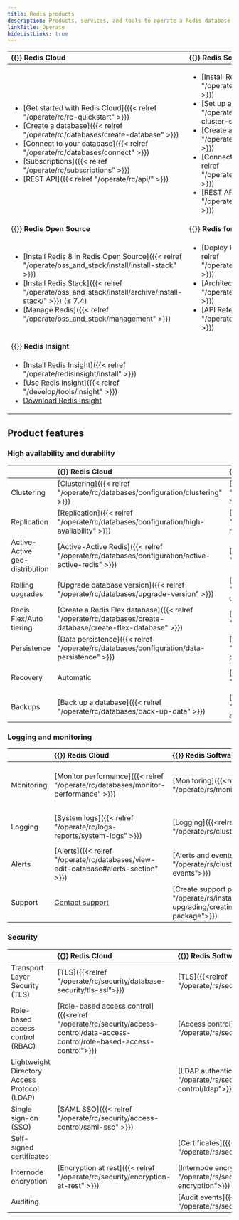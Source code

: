 ```yaml
---
title: Redis products
description: Products, services, and tools to operate a Redis database.
linkTitle: Operate
hideListLinks: true
---
```


| {{<color-bubble color="bg-blue-bubble">}} Redis Cloud | {{<color-bubble color="bg-yellow-bubble">}} Redis Software |
|:-----------|:--------------|
| <ul><li> [Get started with Redis Cloud]({{< relref "/operate/rc/rc-quickstart" >}}) </li><li> [Create a database]({{< relref "/operate/rc/databases/create-database" >}}) </li><li> [Connect to your database]({{< relref "/operate/rc/databases/connect" >}}) </li><li> [Subscriptions]({{< relref "/operate/rc/subscriptions" >}}) </li><li>[REST API]({{< relref "/operate/rc/api/" >}})</li></ul> | <ul><li> [Install Redis Software]({{< relref "/operate/rs/installing-upgrading" >}}) </li><li> [Set up a new cluster]({{< relref "/operate/rs/clusters/new-cluster-setup" >}}) </li><li> [Create a database]({{< relref "/operate/rs/databases/create" >}}) </li><li> [Connect to your database]({{< relref "/operate/rs/databases/connect" >}}) </li><li>[REST API]({{< relref "/operate/rs/references/rest-api/" >}})</li></ul> |
| {{<color-bubble color="bg-purple-bubble">}} **Redis Open Source** | {{<color-bubble color="bg-gray-bubble">}} **Redis for Kubernetes** |
| <ul><li> [Install Redis 8 in Redis Open Source]({{< relref "/operate/oss_and_stack/install/install-stack" >}}) </li><li> [Install Redis Stack]({{< relref "/operate/oss_and_stack/install/archive/install-stack/" >}}) (&#8804; 7.4) </li><li> [Manage Redis]({{< relref "/operate/oss_and_stack/management" >}}) </li></ul> | <ul><li> [Deploy Redis for Kubernetes]({{< relref "/operate/kubernetes/deployment" >}}) </li><li> [Architecture]({{< relref "/operate/kubernetes/architecture" >}}) </li><li> [API Reference]({{< relref "/operate/kubernetes/reference" >}}) </li></ul> |
| {{<color-bubble color="bg-red-bubble">}} **Redis Insight** | |
| <ul><li> [Install Redis Insight]({{< relref "/operate/redisinsight/install" >}}) </li><li> [Use Redis Insight]({{< relref "/develop/tools/insight" >}}) </li><li> [Download Redis Insight](https://redis.io/downloads/#insight) </li></ul> | |

## Product features

### High availability and durability

<!-- | Feature | RC        | RS         | Open Source       | K8s          | -->
| | <nobr>{{<color-bubble color="bg-blue-bubble">}} Redis</nobr> Cloud | <nobr>{{<color-bubble color="bg-yellow-bubble">}} Redis</nobr> Software | <nobr>{{<color-bubble color="bg-purple-bubble">}} Redis</nobr> Open Source | <nobr>{{<color-bubble color="bg-gray-bubble">}} Redis for</nobr> Kubernetes |
|:-----------|:--------------|:-----------|:--------------|:--------------|
| Clustering | [Clustering]({{< relref "/operate/rc/databases/configuration/clustering" >}}) | [Clustering]({{<relref "/operate/rs/databases/durability-ha/clustering">}}) | [Scale with Redis Cluster]({{< relref "/operate/oss_and_stack/management/scaling" >}}) | [Redis Enterprise clusters (REC)]({{<relref "/operate/kubernetes/re-clusters">}}) |
| Replication | [Replication]({{< relref "/operate/rc/databases/configuration/high-availability" >}}) | [Replication]({{<relref "/operate/rs/databases/durability-ha/replication">}}) | [Replication]({{< relref "/operate/oss_and_stack/management/replication" >}}) | [Create replica databases]({{<relref "/operate/kubernetes/re-databases/replica-redb/">}})|
| Active-Active geo-distribution | [Active-Active Redis]({{< relref "/operate/rc/databases/configuration/active-active-redis" >}}) | [Active-Active Redis]({{<relref "/operate/rs/databases/active-active">}}) |  | [Active-Active databases]({{<relref "/operate/kubernetes/active-active/">}}) |
| Rolling upgrades | [Upgrade database version]({{< relref "/operate/rc/databases/upgrade-version" >}}) | [Upgrade Redis Software]({{<relref "/operate/rs/installing-upgrading/upgrading">}}) |  | [Upgrade Redis for K8s]({{<relref "/operate/kubernetes/upgrade/">}}) |
| Redis Flex/Auto tiering | [Create a Redis Flex database]({{< relref "/operate/rc/databases/create-database/create-flex-database" >}}) | [Auto Tiering]({{<relref "/operate/rs/databases/auto-tiering">}}) |  | [Auto Tiering]({{<relref "/operate/kubernetes/re-clusters/auto-tiering/">}}) |
| Persistence | [Data persistence]({{< relref "/operate/rc/databases/configuration/data-persistence" >}}) | [Persistence]({{<relref "/operate/rs/databases/configure/database-persistence">}}) | [Persistence]({{< relref "/operate/oss_and_stack/management/replication" >}}) | [Persistence volumes]({{<relref "/operate/kubernetes/recommendations/persistent-volumes/">}})|
| Recovery | Automatic | [Recover cluster]({{<relref "/operate/rs/clusters/cluster-recovery">}}) | [Manual failover]({{< relref "/operate/oss_and_stack/management/scaling#manual-failover" >}}) | [Cluster recovery]({{<relref "/operate/kubernetes/re-clusters/cluster-recovery/">}}) |
| Backups | [Back up a database]({{< relref "/operate/rc/databases/back-up-data" >}}) | [Schedule backups]({{<relref "/operate/rs/databases/import-export/schedule-backups">}}) | [Persistence]({{< relref "/operate/oss_and_stack/management/replication" >}}) | [REDB spec.backup]({{<relref "/operate/kubernetes/reference/redis_enterprise_database_api/#specbackup">}}) |

### Logging and monitoring

<!-- | Feature | RC        | RS         | Open Source       | K8s          | -->
| | <nobr>{{<color-bubble color="bg-blue-bubble">}} Redis</nobr> Cloud | <nobr>{{<color-bubble color="bg-yellow-bubble">}} Redis</nobr> Software | <nobr>{{<color-bubble color="bg-purple-bubble">}} Redis</nobr> Open Source | <nobr>{{<color-bubble color="bg-gray-bubble">}} Redis for</nobr> Kubernetes |
|:-----------|:--------------|:-----------|:--------------|:--------------|
| Monitoring | [Monitor performance]({{< relref "/operate/rc/databases/monitor-performance" >}}) | [Monitoring]({{<relref "/operate/rs/monitoring">}}) | [INFO]({{< relref "/commands/info" >}}), [MONITOR]({{< relref "/commands/monitor" >}}), and [LATENCY DOCTOR]({{< relref "/commands/latency-doctor" >}})<br/>[Analysis with Redis Insight]({{< relref "/develop/tools/insight#database-analysis" >}}) | [Export metrics to Prometheus]({{<relref "/operate/kubernetes/re-clusters/connect-prometheus-operator/">}}) |
| Logging | [System logs]({{< relref "/operate/rc/logs-reports/system-logs" >}}) | [Logging]({{<relref "/operate/rs/clusters/logging">}}) | `/var/log/redis/redis.log`<br/>[SLOWLOG]({{< relref "/commands/slowlog" >}})<br/>[Keyspace notifications]({{< relref "/develop/use/keyspace-notifications" >}}) | [Logs]({{<relref "/operate/kubernetes/logs/">}}) |
| Alerts | [Alerts]({{< relref "/operate/rc/databases/view-edit-database#alerts-section" >}}) | [Alerts and events]({{<relref "/operate/rs/clusters/logging/alerts-events">}}) | [Pub/sub with Redis Sentinel]({{< relref "/operate/oss_and_stack/management/sentinel#pubsub-messages" >}}) | [REDB alertSettings]({{<relref "/operate/kubernetes/reference/redis_enterprise_database_api/#specalertsettings">}}) |
| Support | [Contact support](https://redis.io/support/) | [Create support package]({{<relref "/operate/rs/installing-upgrading/creating-support-package">}}) |  | [Contact support](https://redis.io/support/) |

### Security

<!-- | Feature | RC        | RS         | Open Source       | K8s          | -->
| | <nobr>{{<color-bubble color="bg-blue-bubble" >}} Redis</nobr> Cloud | <nobr>{{<color-bubble color="bg-yellow-bubble">}} Redis</nobr> Software | <nobr>{{<color-bubble color="bg-purple-bubble">}} Redis</nobr> Open Source | <nobr><div class="h-3 w-3 rounded-md border border-redis-pen-600 inline-block mr-1" style="background-color: #8A99A0"></div> Redis for</nobr> Kubernetes |
|:-----------|:--------------|:-----------|:--------------|:--------------|
| Transport Layer Security (TLS) | [TLS]({{<relref "/operate/rc/security/database-security/tls-ssl">}}) | [TLS]({{<relref "/operate/rs/security/encryption/tls">}}) | [TLS]({{< relref "/operate/oss_and_stack/management/security/encryption" >}}) | [REDB tlsMode]({{<relref "/operate/kubernetes/reference/redis_enterprise_database_api/#spec">}}) |
| Role-based access control (RBAC) | [Role-based access control]({{<relref "/operate/rc/security/access-control/data-access-control/role-based-access-control">}}) | [Access control]({{<relref "/operate/rs/security/access-control">}}) | [Access control list]({{< relref "/operate/oss_and_stack/management/security/acl" >}}) | [REC credentials]({{<relref "/operate/kubernetes/security/manage-rec-credentials/">}}) |
| Lightweight Directory Access Protocol (LDAP) |  | [LDAP authentication]({{<relref "/operate/rs/security/access-control/ldap">}}) |  | [Enable LDAP]({{<relref "/operate/kubernetes/security/ldap/">}}) |
| Single sign-on (SSO) | [SAML SSO]({{< relref "/operate/rc/security/access-control/saml-sso" >}}) |  |  |  |
| Self-signed certificates |  | [Certificates]({{<relref "/operate/rs/security/certificates">}}) | [Certificate configuration]({{< relref "/operate/oss_and_stack/management/security/encryption#certificate-configuration" >}}) | [REC certificates]({{<relref "operate/kubernetes/security/manage-rec-certificates/">}}) |
| Internode encryption | [Encryption at rest]({{< relref "/operate/rc/security/encryption-at-rest" >}}) | [Internode encryption]({{<relref "/operate/rs/security/encryption/internode-encryption">}}) |  | [Enable internode encryption]({{<relref "operate/kubernetes/security/internode-encryption/">}}) |
| Auditing |  | [Audit events]({{<relref "/operate/rs/security/audit-events">}}) | [Keyspace notifications]({{< relref "/develop/use/keyspace-notifications" >}}) |  |

